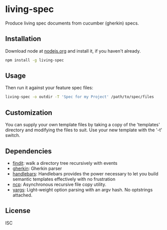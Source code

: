 # living-spec 

Produce living spec documents from cucumber (gherkin) specs.

## Installation

Download node at [nodejs.org](http://nodejs.org) and install it, if you haven't already.

```sh
npm install -g living-spec
```

## Usage

Then run it against your feature spec files:

```sh
living-spec -o outdir -T 'Spec for my Project' /path/to/spec/files
```

## Customization

You can supply your own template files by taking a copy of the 'templates' directory
and modifying the files to suit. Use your new template with the '-t' switch.

## Dependencies

- [findit](https://github.com/substack/node-findit): walk a directory tree recursively with events
- [gherkin](https://github.com/cucumber/gherkin-javascript): Gherkin parser
- [handlebars](https://github.com/wycats/handlebars.js): Handlebars provides the power necessary to let you build semantic templates effectively with no frustration
- [ncp](https://github.com/AvianFlu/ncp): Asynchronous recursive file copy utility.
- [yargs](https://github.com/bcoe/yargs): Light-weight option parsing with an argv hash. No optstrings attached.

## License

ISC

